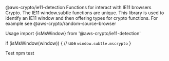 @aws-crypto/ie11-detection
Functions for interact with IE11 browsers Crypto. The IE11 window.subtle functions are unique. This library is used to identify an IE11 window and then offering types for crypto functions. For example see @aws-crypto/random-source-browser

Usage
import {isMsWindow} from '@aws-crypto/ie11-detection'

if (isMsWindow(window)) {
  // use `window.subtle.mscrypto`
}

Test
npm test
